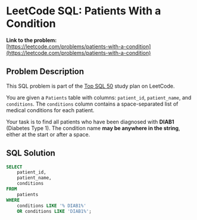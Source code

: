 # LeetCode SQL: Patients With a Condition

**Link to the problem:**  
[https://leetcode.com/problems/patients-with-a-condition](https://leetcode.com/problems/patients-with-a-condition)

## Problem Description

This SQL problem is part of the [Top SQL 50](https://leetcode.com/study-plan/top-sql-50/) study plan on LeetCode.

You are given a `Patients` table with columns: `patient_id`, `patient_name`, and `conditions`. The `conditions` column contains a space-separated list of medical conditions for each patient.

Your task is to find all patients who have been diagnosed with **DIAB1** (Diabetes Type 1). The condition name **may be anywhere in the string**, either at the start or after a space.

## SQL Solution

```sql
SELECT 
    patient_id, 
    patient_name, 
    conditions
FROM 
    patients
WHERE 
    conditions LIKE '% DIAB1%' 
    OR conditions LIKE 'DIAB1%';
